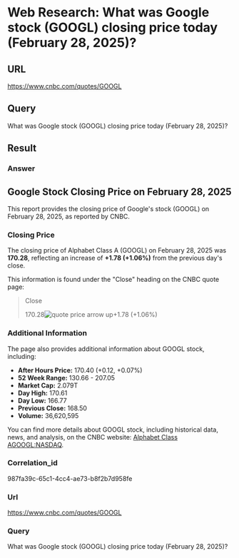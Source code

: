 # Web Research: What was Google stock (GOOGL) closing price today (February 28, 2025)?

## URL
https://www.cnbc.com/quotes/GOOGL

## Query
What was Google stock (GOOGL) closing price today (February 28, 2025)?

## Result
### Answer
## Google Stock Closing Price on February 28, 2025

This report provides the closing price of Google's stock (GOOGL) on February 28, 2025, as reported by CNBC.

### Closing Price

The closing price of Alphabet Class A (GOOGL) on February 28, 2025 was **170.28**, reflecting an increase of **+1.78 (+1.06%)** from the previous day's close. 

This information is found under the "Close" heading on the CNBC quote page:

> Close
> 
> 170.28![quote price arrow up](https://static-redesign.cnbcfm.com/dist/06a8f6f9aa697461e185.svg)+1.78 (+1.06%)

### Additional Information

The page also provides additional information about GOOGL stock, including:

* **After Hours Price:** 170.40 (+0.12, +0.07%)
* **52 Week Range:** 130.66 - 207.05
* **Market Cap:** 2.079T
* **Day High:** 170.61
* **Day Low:** 166.77
* **Previous Close:** 168.50
* **Volume:** 36,620,595

You can find more details about GOOGL stock, including historical data, news, and analysis, on the CNBC website: [Alphabet Class AGOOGL:NASDAQ](https://www.cnbc.com/quotes/GOOGL "Alphabet Class AGOOGL:NASDAQ"). 


### Correlation_id
987fa39c-65c1-4cc4-ae73-b8f2b7d958fe

### Url
https://www.cnbc.com/quotes/GOOGL

### Query
What was Google stock (GOOGL) closing price today (February 28, 2025)?

